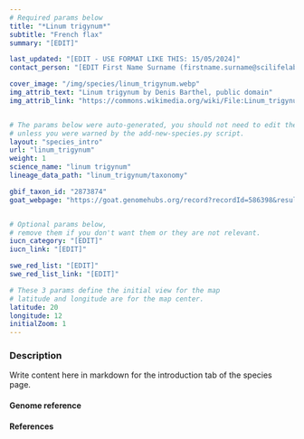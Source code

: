 ```yaml
---
# Required params below
title: "*Linum trigynum*"
subtitle: "French flax"
summary: "[EDIT]"

last_updated: "[EDIT - USE FORMAT LIKE THIS: 15/05/2024]"
contact_person: "[EDIT First Name Surname (firstname.surname@scilifelab.se)] "

cover_image: "/img/species/linum_trigynum.webp"
img_attrib_text: "Linum trigynum by Denis Barthel, public domain"
img_attrib_link: "https://commons.wikimedia.org/wiki/File:Linum_trigynum_Dingli_Cliffs_Malta_03.jpg"


# The params below were auto-generated, you should not need to edit them...
# unless you were warned by the add-new-species.py script.
layout: "species_intro"
url: "linum_trigynum"
weight: 1
science_name: "linum trigynum"
lineage_data_path: "linum_trigynum/taxonomy"

gbif_taxon_id: "2873874"
goat_webpage: "https://goat.genomehubs.org/record?recordId=586398&result=taxon&taxonomy=ncbi#linum%20trigynum"


# Optional params below,
# remove them if you don't want them or they are not relevant.
iucn_category: "[EDIT]"
iucn_link: "[EDIT]"

swe_red_list: "[EDIT]"
swe_red_list_link: "[EDIT]"

# These 3 params define the initial view for the map
# latitude and longitude are for the map center.
latitude: 20
longitude: 12
initialZoom: 1
---
```


### Description

Write content here in markdown for the introduction tab of the species page.

#### Genome reference

#### References
